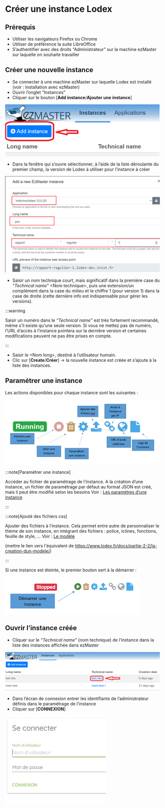 # Créer une instance Lodex

## Prérequis

- Utiliser les navigateurs Firefox ou Chrome
- Utiliser de préférence la suite LibreOffice
- S’authentifier avec des droits “Administrateur” sur la machine ezMaster sur laquelle on souhaite travailler

## Créer une nouvelle instance

- Se connecter à une machine ezMaster sur laquelle Lodex est installé (voir : Installation avec ezMaster)
- Ouvrir l’onglet “Instances”
- Cliquer sur le bouton \[**Add instance**/**Ajouter une instance**\]

![Ajoute d'une intance](./assets/addInstance.png)

- Dans la fenêtre qui s’ouvre sélectionner, à l’aide de la liste déroulante du premier champ,
  la version de Lodex à utiliser pour l’instance à créer

![Ajoute d'une intance - configuration](./assets/addIsntance_2.png)

- Saisir un nom technique court, mais significatif dans la première case du *“Technical name”* \<Nom technique\>,
  puis une extension/un complément dans la case du milieu et le chiffre 1 (pour version 1)
  dans la case de droite (cette dernière info est indispensable pour gérer les versions).

:::warning

Saisir un numéro dans le *“Technical name”* est très fortement recommandé, même s’il existe qu’une seule version.
Si vous ne mettez pas de numéro, l’URL d’accès à l’instance pointera sur la dernière version
et certaines modifications peuvent ne pas être prises en compte.

:::

- Saisir le \<Nom long\>, destiné à l’utilisateur humain.
- Clic sur \[**Create**/**Créer**\] → la nouvelle instance est créée et s’ajoute à la liste des instances.

## Paramétrer une instance

Les actions disponibles pour chaque instance sont les suivantes :

![Actions lié a une instance](./assets/Actions.png)

:::note[Paramétrer une instance]

Accéder au fichier de paramétrage de l’instance.
A la création d’une instance, un fichier de paramétrage par défaut au format JSON est créé, mais il peut être modifié
selon les besoins
Voir : [Les paramètres d’une instance](./instance-setting)

:::

:::note[Ajouté des fichiers css]

Ajouter des fichiers à l’instance.
Cela permet entre autre de personnaliser le thème de son instance,
en intégrant des fichiers : police, icônes, fonctions, feuille de style, …
Voir : [Le modèle](#)

(mettre le lien vers l'équivalent de https://www.lodex.fr/docs/partie-2-2/la-creation-dun-modele/)

:::

Si une instance est éteinte, le premier bouton sert à la démarrer :

![Démarrer une instance](./assets/demarrer.png)

## Ouvrir l’instance créée

- Cliquer sur le *“Technical name”* (nom technique) de l’instance dans la liste des instances affichée dans ezMaster

![Ouvrir une instance créée](./assets/Lodex_connexion_2.png)

- Dans l’écran de connexion entrer les identifiants de l’administrateur définis dans le paramétrage de l’instance
- Cliquer sur \[**CONNEXION**\]

![Se connecté a une instance](./assets/Lodex_connexion.jpg)
